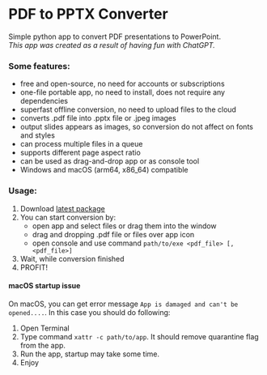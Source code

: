 # PDF to PPTX Converter

Simple python app to convert PDF presentations to PowerPoint.   
*This app was created as a result of having fun with ChatGPT.*

### Some features:
- free and open-source, no need for accounts or subscriptions
- one-file portable app, no need to install, does not require any dependencies
- superfast offline conversion, no need to upload files to the cloud
- converts .pdf file into .pptx file or .jpeg images
- output slides appears as images, so conversion do not affect on fonts and styles 
- can process multiple files in a queue
- supports different page aspect ratio
- can be used as drag-and-drop app or as console tool
- Windows and macOS (arm64, x86_64) compatible


### Usage:
1. Download [latest package](https://github.com/viiper94/pdf_to_pptx/releases/latest)
2. You can start conversion by:
   - open app and select files or drag them into the window
   - drag and dropping .pdf file or files over app icon
   - open console and use command `path/to/exe <pdf_file> [, <pdf_file>]`
3. Wait, while conversion finished
4. PROFIT!


#### macOS startup issue
On macOS, you can get error message `App is damaged and can't be opened....`. 
In this case you should do following: 
1. Open Terminal
2. Type command `xattr -c path/to/app`. It should remove quarantine flag from the app.
3. Run the app, startup may take some time.
4. Enjoy
